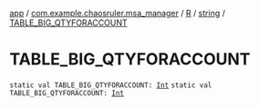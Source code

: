 [app](../../../index.md) / [com.example.chaosruler.msa_manager](../../index.md) / [R](../index.md) / [string](index.md) / [TABLE_BIG_QTYFORACCOUNT](.)

# TABLE_BIG_QTYFORACCOUNT

`static val TABLE_BIG_QTYFORACCOUNT: `[`Int`](https://kotlinlang.org/api/latest/jvm/stdlib/kotlin/-int/index.html)
`static val TABLE_BIG_QTYFORACCOUNT: `[`Int`](https://kotlinlang.org/api/latest/jvm/stdlib/kotlin/-int/index.html)